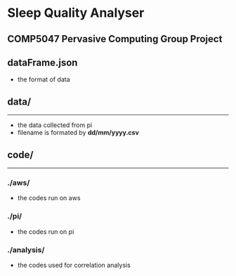 # Sleep Quality Analyser
COMP5047 Pervasive Computing Group Project
--- 

## dataFrame.json
* the format of data


## data/
---
* the data collected from pi 
* filename is formated by **dd/mm/yyyy.csv**

## code/ 
---
### ./aws/ 
* the codes run on aws

### ./pi/
* the codes run on pi

### ./analysis/
* the codes used for correlation analysis
